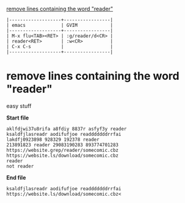 [to solve]:https://www.vimgolf.com/challenges/5c264e64e8c64916d7fca650

[remove lines containing the word "reader"][to solve]

```
|-------------------+-----------------|
| emacs             | GVIM            |
|-------------------+-----------------|
| M-x flu<TAB><RET> | :g/reader/d<CR> |
| reader<RET>       | :w<CR>          |
| C-x C-s           |                 |
|-------------------+-----------------|
```

# remove lines containing the word "reader"

easy stuff

**Start file**
```
aklfdjwi37u8rifa a8fdiy 8837r asfyf3y reader
ksaldfjlasreadr aodifufjoe readddddddrrfai 
lakdfj0923898 928329 192378 reader
213891823 reader 29083190283 893774701283
https://website.grep/reader/somecomic.cbz
https://website.ls/download/somecomic.cbz
reader
not reader
```

**End file**
```
ksaldfjlasreadr aodifufjoe readddddddrrfai 
https://website.ls/download/somecomic.cbz<
```
